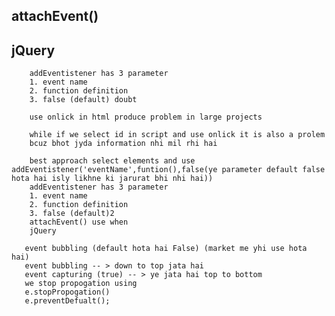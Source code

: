 ## attachEvent()
## jQuery

```
    addEventistener has 3 parameter
    1. event name
    2. function definition
    3. false (default) doubt
```

```
    use onlick in html produce problem in large projects

    while if we select id in script and use onlick it is also a prolem
    bcuz bhot jyda information nhi mil rhi hai

    best approach select elements and use addEventistener('eventName',funtion(),false(ye parameter default false hota hai isly likhne ki jarurat bhi nhi hai))
    addEventistener has 3 parameter
    1. event name
    2. function definition
    3. false (default)2
    attachEvent() use when 
    jQuery
```

<!--
    Interview question
    click hua tb window height or width kya thi
    timeStamp kya tha
    konsa view the tb
    ek div banao or jha pr bhi click kru wha pr circle create ho jaay
    //type, timestamp, defualtPrevented
    // target, toElement,srcElement,currentTarget
    //clientX,clientY,screenX,screenY
    //altkey,ctrlkey,shiftkey,keycode
-->


 ```   event propogation ke 2 context hote hai 
    event bubbling (default hota hai False) (market me yhi use hota hai)
    event bubbling -- > down to top jata hai
    event capturing (true) -- > ye jata hai top to bottom
    we stop propogation using
    e.stopPropogation()
    e.preventDefualt();
```